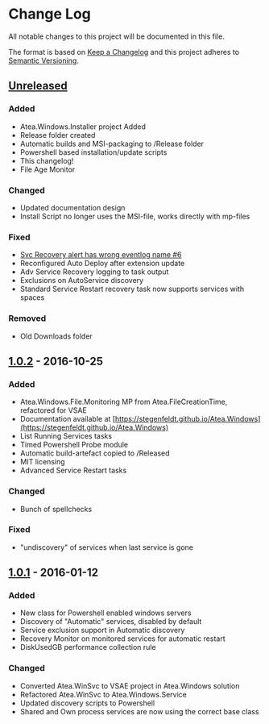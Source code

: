 # Change Log
All notable changes to this project will be documented in this file.

The format is based on [Keep a Changelog](http://keepachangelog.com/) 
and this project adheres to [Semantic Versioning](http://semver.org/).

## [Unreleased]
### Added
- Atea.Windows.Installer project Added
- Release folder created
- Automatic builds and MSI-packaging to /Release folder
- Powershell based installation/update scripts
- This changelog!
- File Age Monitor

### Changed
- Updated documentation design
- Install Script no longer uses the MSI-file, works directly with mp-files

### Fixed
- [Svc Recovery alert has wrong eventlog name #6](https://github.com/stegenfeldt/Atea.Windows/issues/6)
- Reconfigured Auto Deploy after extension update
- Adv Service Recovery logging to task output
- Exclusions on AutoService discovery
- Standard Service Restart recovery task now supports services with spaces

### Removed
- Old Downloads folder

## [1.0.2] - 2016-10-25
### Added
- Atea.Windows.File.Monitoring MP from Atea.FileCreationTime, refactored for VSAE
- Documentation available at [https://stegenfeldt.github.io/Atea.Windows](https://stegenfeldt.github.io/Atea.Windows)
- List Running Services tasks
- Timed Powershell Probe module
- Automatic build-artefact copied to /Released
- MIT licensing
- Advanced Service Restart tasks

### Changed
- Bunch of spellchecks

### Fixed
- "undiscovery" of services when last service is gone

## [1.0.1] - 2016-01-12
### Added
- New class for Powershell enabled windows servers
- Discovery of "Automatic" services, disabled by default
- Service exclusion support in Automatic discovery
- Recovery Monitor on monitored services for automatic restart
- DiskUsedGB performance collection rule


### Changed
- Converted Atea.WinSvc to VSAE project in Atea.Windows solution
- Refactored Atea.WinSvc to Atea.Windows.Service
- Updated discovery scripts to Powershell
- Shared and Own process services are now using the correct base class


[Unreleased]: https://github.com/stegenfeldt/Atea.Windows/compare/v1.0.2.0...HEAD
[1.0.2]: https://github.com/stegenfeldt/Atea.Windows/compare/1.0.1.0...v1.0.2.0
[1.0.1]: https://github.com/stegenfeldt/Atea.Windows/compare/881b4000996b2785529d79e09279262a390ba972...1.0.1.0
